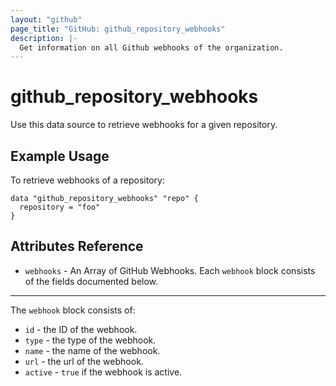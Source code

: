 ```yaml
---
layout: "github"
page_title: "GitHub: github_repository_webhooks"
description: |-
  Get information on all Github webhooks of the organization.
---
```


# github\_repository\_webhooks

Use this data source to retrieve webhooks for a given repository.

## Example Usage

To retrieve webhooks of a repository:

```hcl
data "github_repository_webhooks" "repo" {
  repository = "foo"
}
```

## Attributes Reference

* `webhooks` - An Array of GitHub Webhooks.  Each `webhook` block consists of the fields documented below.
___

The `webhook` block consists of:

 * `id` - the ID of the webhook.
 * `type` - the type of the webhook.
 * `name` - the name of the webhook.
 * `url` - the url of the webhook.
 * `active` - `true` if the webhook is active.
